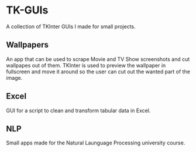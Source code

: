 # TK-GUIs
A collection of TKInter GUIs I made for small projects.

## Wallpapers

An app that can be used to scrape Movie and TV Show screenshots and cut wallpapes out of them. TKInter is used to preview the wallpaper in fullscreen and move it around so the user can cut out the wanted part of the image.

## Excel

GUI for a script to clean and transform tabular data in Excel.


## NLP

Small apps made for the Natural Launguage Processing university course.